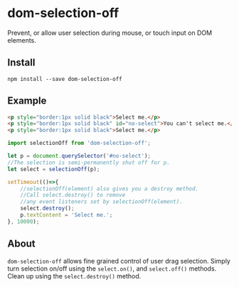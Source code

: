 dom-selection-off
=================

Prevent, or allow user selection during mouse, or touch input on DOM elements.

Install
-------

`npm install --save dom-selection-off`

Example
-------

```html
<p style="border:1px solid black">Select me.</p>
<p style="border:1px solid black" id="no-select">You can't select me.</p>
<p style="border:1px solid black">Select me.</p>
```

```javascript
import selectionOff from 'dom-selection-off';

let p = document.querySelector('#no-select');
//The selection is semi-permanently shut off for p.
let select = selectionOff(p);

setTimeout(()=>{
    //selectionOff(element) also gives you a destroy method.
    //Call select.destroy() to remove
    //any event listeners set by selectionOff(element).
    select.destroy();
    p.textContent = 'Select me.';
}, 10000);

```

About
-----

`dom-selection-off` allows fine grained control of user drag selection. Simply turn selection on/off using the `select.on()`, and `select.off()` methods. Clean up using the `select.destroy()` method.
